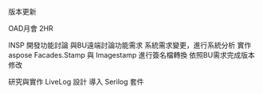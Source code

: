 版本更新

OAD月會 2HR

INSP
開發功能討論
與BU遠端討論功能需求
系統需求變更，進行系統分析
實作 aspose Facades.Stamp 與 Imagestamp
進行簽名檔轉換
依照BU需求完成版本修改

研究與實作 LiveLog 設計
導入 Serilog 套件


